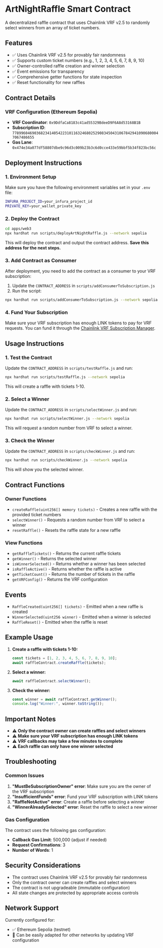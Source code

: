 # ArtNightRaffle Smart Contract

A decentralized raffle contract that uses Chainlink VRF v2.5 to randomly select winners from an array of ticket numbers.

## Features

- ✅ Uses Chainlink VRF v2.5 for provably fair randomness
- ✅ Supports custom ticket numbers (e.g., 1, 2, 3, 4, 5, 6, 7, 8, 9, 10)
- ✅ Owner-controlled raffle creation and winner selection
- ✅ Event emissions for transparency
- ✅ Comprehensive getter functions for state inspection
- ✅ Reset functionality for new raffles

## Contract Details

### VRF Configuration (Ethereum Sepolia)
- **VRF Coordinator**: `0x9DdfaCa8183c41ad55329BdeeD9F6A8d53168B1B`
- **Subscription ID**: `77899604690368234140542231011632468025290834504310678429410906800047067486655`
- **Gas Lane**: `0x474e34a077df58807dbe9c96d3c009b23b3c6d0cce433e59bbf5b34f823bc56c`

## Deployment Instructions

### 1. Environment Setup

Make sure you have the following environment variables set in your `.env` file:

```bash
INFURA_PROJECT_ID=your_infura_project_id
PRIVATE_KEY=your_wallet_private_key
```

### 2. Deploy the Contract

```bash
cd apps/web3
npx hardhat run scripts/deployArtNightRaffle.js --network sepolia
```

This will deploy the contract and output the contract address. **Save this address for the next steps.**

### 3. Add Contract as Consumer

After deployment, you need to add the contract as a consumer to your VRF subscription:

1. Update the `CONTRACT_ADDRESS` in `scripts/addConsumerToSubscription.js`
2. Run the script:

```bash
npx hardhat run scripts/addConsumerToSubscription.js --network sepolia
```

### 4. Fund Your Subscription

Make sure your VRF subscription has enough LINK tokens to pay for VRF requests. You can fund it through the [Chainlink VRF Subscription Manager](https://vrf.chain.link/sepolia).

## Usage Instructions

### 1. Test the Contract

Update the `CONTRACT_ADDRESS` in `scripts/testRaffle.js` and run:

```bash
npx hardhat run scripts/testRaffle.js --network sepolia
```

This will create a raffle with tickets 1-10.

### 2. Select a Winner

Update the `CONTRACT_ADDRESS` in `scripts/selectWinner.js` and run:

```bash
npx hardhat run scripts/selectWinner.js --network sepolia
```

This will request a random number from VRF to select a winner.

### 3. Check the Winner

Update the `CONTRACT_ADDRESS` in `scripts/checkWinner.js` and run:

```bash
npx hardhat run scripts/checkWinner.js --network sepolia
```

This will show you the selected winner.

## Contract Functions

### Owner Functions

- `createRaffle(uint256[] memory tickets)` - Creates a new raffle with the provided ticket numbers
- `selectWinner()` - Requests a random number from VRF to select a winner
- `resetRaffle()` - Resets the raffle state for a new raffle

### View Functions

- `getRaffleTickets()` - Returns the current raffle tickets
- `getWinner()` - Returns the selected winner
- `isWinnerSelected()` - Returns whether a winner has been selected
- `isRaffleActive()` - Returns whether the raffle is active
- `getTicketCount()` - Returns the number of tickets in the raffle
- `getVRFConfig()` - Returns the VRF configuration

## Events

- `RaffleCreated(uint256[] tickets)` - Emitted when a new raffle is created
- `WinnerSelected(uint256 winner)` - Emitted when a winner is selected
- `RaffleReset()` - Emitted when the raffle is reset

## Example Usage

1. **Create a raffle with tickets 1-10:**
   ```javascript
   const tickets = [1, 2, 3, 4, 5, 6, 7, 8, 9, 10];
   await raffleContract.createRaffle(tickets);
   ```

2. **Select a winner:**
   ```javascript
   await raffleContract.selectWinner();
   ```

3. **Check the winner:**
   ```javascript
   const winner = await raffleContract.getWinner();
   console.log("Winner:", winner.toString());
   ```

## Important Notes

- ⚠️ **Only the contract owner can create raffles and select winners**
- ⚠️ **Make sure your VRF subscription has enough LINK tokens**
- ⚠️ **VRF callbacks may take a few minutes to complete**
- ⚠️ **Each raffle can only have one winner selected**

## Troubleshooting

### Common Issues

1. **"MustBeSubscriptionOwner" error**: Make sure you are the owner of the VRF subscription
2. **"InsufficientFunds" error**: Fund your VRF subscription with LINK tokens
3. **"RaffleNotActive" error**: Create a raffle before selecting a winner
4. **"WinnerAlreadySelected" error**: Reset the raffle to select a new winner

### Gas Configuration

The contract uses the following gas configuration:
- **Callback Gas Limit**: 500,000 (adjust if needed)
- **Request Confirmations**: 3
- **Number of Words**: 1

## Security Considerations

- The contract uses Chainlink VRF v2.5 for provably fair randomness
- Only the contract owner can create raffles and select winners
- The contract is not upgradeable (immutable configuration)
- All state changes are protected by appropriate access controls

## Network Support

Currently configured for:
- ✅ Ethereum Sepolia (testnet)
- 🔄 Can be easily adapted for other networks by updating VRF configuration 